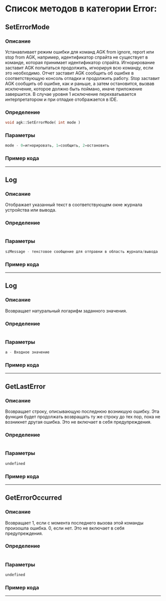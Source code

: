 # Список методов в категории Error:
## SetErrorMode
### Описание
Устанавливает режим ошибки для команд AGK from ignore, report или stop from AGK, например, идентификатор спрайта не существует в команде, которая принимает идентификатор спрайта. Игнорирование заставит AGK попытаться продолжить, игнорируя всю команду, если это необходимо. Отчет заставит AGK сообщить об ошибке в соответствующую консоль отладки и продолжить работу. Stop заставит AGK сообщить об ошибке, как и раньше, а затем остановится, вызвав исключение, которое должно быть поймано, иначе приложение завершится. В случае уровня 1 исключение перехватывается интерпретатором и при отладке отображается в IDE.
### Определение
```php
void agk::SetErrorMode( int mode )
```
### Параметры
```php
mode - 0=игнорировать, 1=сообщить, 2=остановить
```
### Пример кода
---
## Log
### Описание
Отображает указанный текст в соответствующем окне журнала устройства или вывода.
### Определение
```php
```
### Параметры
```php
szMessage - текстовое сообщение для отправки в область журнала/вывода
```
### Пример кода
---
## Log
### Описание
Возвращает натуральный логарифм заданного значения.
### Определение
```php
```
### Параметры
```php
a - Входное значение
```
### Пример кода
---
## GetLastError
### Описание
Возвращает строку, описывающую последнюю возникшую ошибку. Эта функция будет продолжать возвращать ту же строку до тех пор, пока не возникнет другая ошибка. Это не включает в себя предупреждения.
### Определение
```php
```
### Параметры
```php
undefined
```
### Пример кода
---
## GetErrorOccurred
### Описание
Возвращает 1, если с момента последнего вызова этой команды произошла ошибка. 0, если нет. Это не включает в себя предупреждения.
### Определение
```php
```
### Параметры
```php
undefined
```
### Пример кода
---